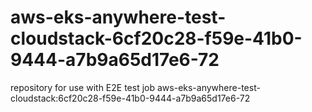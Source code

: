 # aws-eks-anywhere-test-cloudstack-6cf20c28-f59e-41b0-9444-a7b9a65d17e6-72
repository for use with E2E test job aws-eks-anywhere-test-cloudstack:6cf20c28-f59e-41b0-9444-a7b9a65d17e6-72
